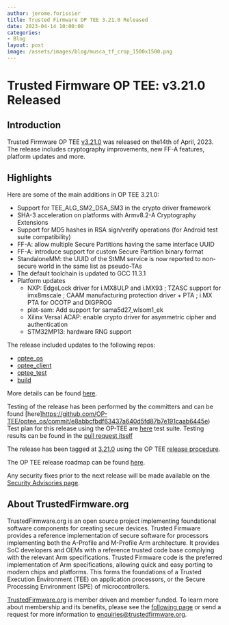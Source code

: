 ```yaml
---
author: jerome.forissier
title: Trusted Firmware OP TEE 3.21.0 Released
date: 2023-04-14 10:00:00
categories:
- Blog
layout: post
image: /assets/images/blog/musca_tf_crop_1500x1500.png
---
```


**Trusted Firmware OP TEE: v3.21.0 Released**
=====================================================

Introduction
------------

Trusted Firmware OP TEE [v3.21.0](https://github.com/OP-TEE/optee_os/blob/3.21.0/CHANGELOG.md) was released on the14th of April, 2023. The release includes cryptography improvements, new FF-A features, platform updates and more.

Highlights 
----------

Here are some of the main additions in OP TEE 3.21.0:

- Support for TEE_ALG_SM2_DSA_SM3 in the crypto driver framework
- SHA-3 acceleration on platforms with Armv8.2-A Cryptography Extensions
- Support for MD5 hashes in RSA sign/verify operations (for Android test suite compatibility)
- FF-A: allow multiple Secure Partitions having the same interface UUID
- FF-A: introduce support for custom Secure Partition binary format
- StandaloneMM: the UUID of the StMM service is now reported to non-secure world in the same list as pseudo-TAs
- The default toolchain is updated to GCC 11.3.1
- Platform updates
   - NXP: EdgeLock driver for i.MX8ULP and i.MX93 ; TZASC support for imx8mscale ; CAAM manufacturing protection driver + PTA ; i.MX PTA for OCOTP and DIGPROG
   - plat-sam: Add support for sama5d27_wlsom1_ek
   - Xilinx Versal ACAP: enable crypto driver for asymmetric cipher and authentication
   - STM32MP13: hardware RNG support

The release included updates to the following repos:

- [optee_os](https://optee.readthedocs.io/en/latest/building/gits/optee_os.html#optee-os) 
- [optee_client](https://optee.readthedocs.io/en/latest/building/gits/optee_client.html#optee-client) 
- [optee_test](https://optee.readthedocs.io/en/latest/building/gits/optee_test.html#optee-test) 
- [build](https://optee.readthedocs.io/en/latest/building/gits/build.html#build) 

More details can be found [here](https://github.com/OP-TEE/optee_os/blob/3.21.0/CHANGELOG.md).

Testing of the release has been performed by the committers and can be found [here]https://github.com/OP-TEE/optee_os/commit/e8abbcfbdf63437a640d5fd87b7e191caab6445e)
Test plan for this release using the OP-TEE are [here](https://optee.readthedocs.io/en/latest/building/gits/optee_test.html) test suite. Testing results can be found in the [pull request itself](https://github.com/OP-TEE/optee_os/pull/5908)

The release has been tagged at [3.21.0](https://github.com/OP-TEE/optee_os/releases/tag/3.21.0) using the OP TEE [release procedure](https://optee.readthedocs.io/en/latest/general/releases.html#release-procedure). 

The OP TEE release roadmap can be found [here](https://optee.readthedocs.io/en/latest/general/releases.html). 

Any security fixes prior to the next release will be made available on the [Security Advisories page](https://github.com/OP-TEE/optee_os/security/advisories?state=published). 

About TrustedFirmware.org
----------
TrustedFirmware.org is an open source project implementing foundational software components for creating secure devices. Trusted Firmware provides a reference implementation of secure software for processors implementing both the A-Profile and M-Profile Arm architecture. It provides SoC developers and OEMs with a reference trusted code base complying with the relevant Arm specifications. Trusted Firmware code is the preferred implementation of Arm specifications, allowing quick and easy porting to modern chips and platforms. This forms the foundations of a Trusted Execution Environment (TEE) on application processors, or the Secure Processing Environment (SPE) of microcontrollers. 

[TrustedFirmware.org](https://www.trustedfirmware.org) is member driven and member funded. 
To learn more about membership and its benefits, please see the [following page](https://www.trustedfirmware.org/about) or send a request for more information to enquiries@trustedfirmware.org.



